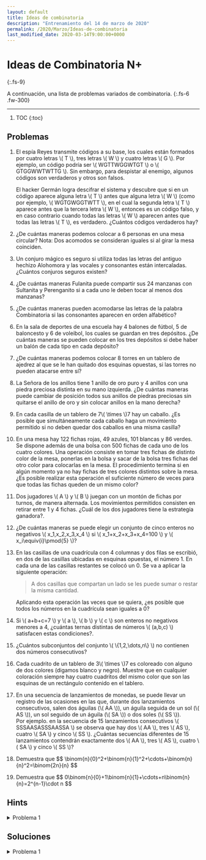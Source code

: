 ```yaml
---
layout: default
title: Ideas de combinatoria
description: "Entrenamiento del 14 de marzo de 2020"
permalink: /2020/Marzo/Ideas-de-combinatoria
last_modified_date: 2020-03-14T9:00:00+0000
---
```


# Ideas de&nbsp;<span class="deg-sitio deg-sitio-texto">Combinatoria</span>&nbsp;N+<i class="jpa-all-default-rel-face_with_magnifying_glass jpa-2em"></i>
{:.fs-9}

<link rel="stylesheet" href="{{ '/assets/css/just-the-docs-degVerde.css' | absolute_url }}">
<script>
    jtd.setTheme('degVerde');
</script>

A continuación, una lista de problemas variados de combinatoria.
{:.fs-6 .fw-300}

---
1. TOC
{:toc}

## <span class="deg-sitio deg-sitio-texto">Problemas</span>

1. El espía Reyes transmite códigos a su base, los cuales están formados por cuatro letras \\( T \\), tres letras \\( W \\) y cuatro letras \\( G \\). Por ejemplo, un código podría ser \\( WGTTWGGWTGT \\) o \\( GTGGWWTWTTG \\). Sin embargo, para despistar al enemigo, algunos códigos son verdaderos y otros son falsos.
    
    El hacker Germán logra descifrar el sistema y descubre que si en un código aparece alguna letra \\( T \\) antes que alguna letra \\( W \\) (como por ejemplo, \\( WGTGWGGTWTT \\), en el cual la segunda letra \\( T \\) aparece antes que la tercera letra \\( W \\), entonces es un código falso, y en caso contrario cuando todas las letras \\( W \\) aparecen antes que todas las letras \\( T \\), es verdadero. ¿Cuántos códigos verdaderos hay?

2. ¿De cuántas maneras podemos colocar a 6 personas en una mesa circular? Nota: Dos acomodos se consideran iguales si al girar la mesa coinciden.
	
3. Un conjuro mágico es <span class="deg-sitio deg-sitio-texto">seguro</span> si utiliza todas las letras del antiguo hechizo <span class="deg-sitio deg-sitio-texto">Alohomora</span> y las vocales y consonantes están intercaladas. ¿Cuántos conjuros <span class="deg-sitio deg-sitio-texto">seguros</span> existen?

4. ¿De cuántas maneras <span class="deg-sitio deg-sitio-texto">Fulanita</span> puede compartir sus 24 manzanas con <span class="deg-sitio deg-sitio-texto">Sultanita</span> y <span class="deg-sitio deg-sitio-texto">Perenganito</span> si a cada uno le deben tocar al menos dos manzanas?

5. ¿De cuántas maneras pueden acomodarse las letras de la palabra <span class="deg-sitio deg-sitio-texto">Combinatoria</span> si las consonantes aparecen en orden alfabético?

6. En la sala de deportes de una escuela hay 4 balones de fútbol, 5 de baloncesto y 6 de voleibol, los cuales se guardan en tres depósitos. ¿De cuántas maneras se pueden colocar en los tres depósitos si debe haber un balón de cada tipo en cada depósito?
 
7. ¿De cuántas maneras podemos colocar 8 torres en un tablero de ajedrez al que se le han quitado dos esquinas opuestas, si las torres no pueden atacarse entre sí?

8. <span class="deg-sitio deg-sitio-texto">La Señora de los anillos</span> tiene 1 anillo de oro puro y 4 anillos con una piedra preciosa distinta en su mano izquierda. ¿De cuántas maneras puede cambiar de posición todos sus anillos de piedras preciosas sin quitarse el anillo de oro y sin colocar anillos en la mano derecha?

9.  En cada casilla de un tablero de 7\\( \times \\)7 hay un caballo. ¿Es posible que simultáneamente cada caballo haga un movimiento permitido si no deben quedar dos caballos en una misma casilla?

10. En una mesa hay 122 fichas rojas, 49 azules, 101 blancas y 86 verdes. Se dispone además de una bolsa con 500 fichas de cada uno de los cuatro colores. Una operación consiste en tomar tres fichas de distinto color de la mesa, ponerlas en la bolsa y sacar de la bolsa tres fichas del otro color para colocarlas en la mesa. El procedimiento termina si en algún momento ya no hay fichas de tres colores distintos sobre la mesa. ¿Es posible realizar esta operación el suficiente número de veces para que todas las fichas queden de un mismo color?

11. Dos jugadores \\( A \\) y \\( B \\) juegan con un montón de fichas por turnos, de manera alternada. Los movimientos permitidos consisten en retirar entre 1 y 4 fichas. ¿Cuál de los dos jugadores tiene la estrategia ganadora?.

12. ¿De cuántas maneras se puede elegir un conjunto de cinco enteros no negativos \\( x_1,x_2,x_3,x_4 \\) si \\( x_1+x_2+x_3+x_4=100 \\) y \\( x_i\equiv{i}\pmod{5} \\)?

13. En las casillas de una cuadrícula con 4 columnas y dos filas se escribió, en dos de las casillas ubicadas en esquinas opuestas, el número 1. En cada una de las casillas restantes se colocó un 0. Se va a aplicar la siguiente operación:

    > <span class="deg-sitio deg-sitio-texto">A dos casillas que compartan un lado se les puede sumar o restar la misma cantidad.</span>


    Aplicando esta operación las veces que se quiera, ¿es posible que todos los números en la cuadrícula sean iguales a 0?

14. Si \\( a+b+c=7 \\) y \\( a \\), \\( b \\) y \\( c \\) son enteros no negativos menores a 4, ¿cuántas ternas distintas de números \\( (a,b,c) \\) satisfacen estas condiciones?.
15. ¿Cuántos subconjuntos del conjunto \\( \\{1,2,\dots,n\\} \\) no contienen dos números consecutivos?

16. Cada cuadrito de un tablero de 3\\( \times \\)7 es coloreado con alguno de dos colores (digamos blanco y negro). Muestre que en cualquier coloración siempre hay cuatro cuadritos del mismo color que son las esquinas de un rectángulo contenido en el tablero.

17. En una secuencia de lanzamientos de monedas, se puede llevar un registro de las ocasiones en las que, durante dos lanzamientos consecutivos, salen dos águilas (\\( AA \\)), un águila seguida de un sol (\\( AS \\)), un sol seguido de un águila (\\( SA \\)) o dos soles (\\( SS \\)).<br> Por ejemplo. en la secuencia de 15 lanzamientos consecutivos \\( SSSAASASSSAASSA \\) se observa que hay dos \\( AA \\), tres \\( AS \\), cuatro \\( SA \\) y cinco \\( SS \\). ¿Cuántas secuencias diferentes de 15 lanzamientos contendrán exactamente dos \\( AA \\), tres \\( AS \\), cuatro \\( SA \\) y cinco \\( SS \\)?

18. Demuestra que \$\$ \binom{n}{0}^2+\binom{n}{1}^2+\cdots+\binom{n}{n}^2=\binom{2n}{n} \$\$
    
19. Demuestra que \$\$ 0\binom{n}{0}+1\binom{n}{1}+\cdots+n\binom{n}{n}=2^{n-1}\cdot n \$\$

## <span class="deg-sitio deg-sitio-texto">Hints</span>

<details close markdown="block">
  <summary>
    Problema 1
  </summary>
  Ooops
</details>

## Soluciones

<details close markdown="block">
  <summary>
    Problema 1
  </summary>
  
  \$\$ x^2 \$\$
  {:.grid}

  <script type="text/javascript">
				function perspective(p){
					updateHelp(p);
					ggbApplet.setPerspective(p);
				}
                var parameters = {
                        "id":"ggbApplet",
                        "appName":"geometry",
                        "width":800,
                        "height":600,
                        "showToolBar":true,
                        "borderColor":null,
                        "showMenuBar":true,
                        "allowStyleBar":true,
                        "showAlgebraInput":true,
                        "enableLabelDrags":false,
                        "enableShiftDragZoom":true,
                        "capturingThreshold":null,
                        "showToolBarHelp":false,
                        "errorDialogsActive":true,
                        "showTutorialLink":true,
                        "showLogging":true,
                        "useBrowserForJS":false,
                        "autoHeight":true,
                        "scaleContainerClass":"geo-ajuste50",
                        "allowUpscale":false
                        };
                var applet = new GGBApplet(parameters, '5.0', 'applet_container');
               /*  when used with Math Apps Bundle, uncomment this:*/
                /*applet.setHTML5Codebase('GeoGebra/HTML5/5.0/web3d/');*/

                document.onload = function() { applet.inject('applet_container'); }
  </script>

  <!--Encerrar dentro de un div el applet soluciona el problema de impresión en escritorio (el applet se mueve de su posición) En teléfonos cambia sigue el problem.-->
<div class="geo-ajuste50"><div id="applet_container" class="geo-print50"></div></div>

</details>
	
	
	 
	
	
	
	
	
	
	
	
	
	

	